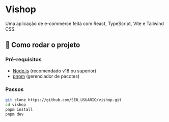 # Vishop

Uma aplicação de e-commerce feita com React, TypeScript, Vite e Tailwind CSS.

## 🚀 Como rodar o projeto

### Pré-requisitos

- [Node.js](https://nodejs.org/) (recomendado v18 ou superior)
- [pnpm](https://pnpm.io/) (gerenciador de pacotes)

### Passos

```bash
git clone https://github.com/SEU_USUARIO/vishop.git
cd vishop
pnpm install
pnpm dev
```
